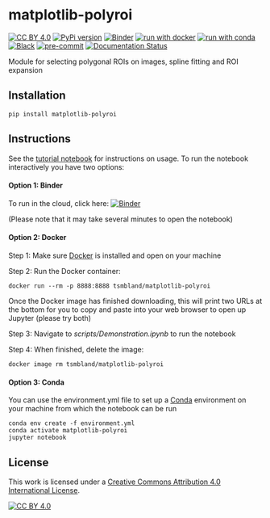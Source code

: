 # matplotlib-polyroi

[![CC BY 4.0][cc-by-shield]][cc-by]
[![PyPi version](https://badgen.net/pypi/v/matplotlib-polyroi/)](https://pypi.org/project/matplotlib-polyroi)
[![Binder](https://mybinder.org/badge_logo.svg)](https://mybinder.org/v2/gh/tsmbland/matplotlib-polyroi/HEAD?filepath=%2Fscripts/Demonstration.ipynb)
[![run with docker](https://img.shields.io/badge/run%20with-docker-0db7ed?logo=docker)](https://www.docker.com/)
[![run with conda](http://img.shields.io/badge/run%20with-conda-3EB049?logo=anaconda)](https://docs.conda.io/en/latest/)
[![Black](https://img.shields.io/badge/code%20style-black-000000.svg)](https://github.com/psf/black)
[![pre-commit](https://img.shields.io/badge/pre--commit-enabled-brightgreen?logo=pre-commit&logoColor=white)](https://github.com/pre-commit/pre-commit)
[![Documentation Status](https://readthedocs.org/projects/matplotlib-polyroi/badge/?version=latest)](https://matplotlib-polyroi.readthedocs.io/en/latest/?badge=latest)

Module for selecting polygonal ROIs on images, spline fitting and ROI expansion

## Installation

    pip install matplotlib-polyroi


## Instructions

See the [tutorial notebook](https://nbviewer.org/github/tsmbland/matplotlib-polyroi/blob/master/scripts/Demonstration.ipynb) for instructions on usage. To run the notebook interactively you have two options:


#### Option 1: Binder

To run in the cloud, click here: [![Binder](https://mybinder.org/badge_logo.svg)](https://mybinder.org/v2/gh/tsmbland/matplotlib-polyroi/HEAD?filepath=%2Fscripts/Demonstration.ipynb)

(Please note that it may take several minutes to open the notebook)

#### Option 2: Docker

Step 1: Make sure [Docker](https://www.docker.com/products/docker-desktop/) is installed and open on your machine 

Step 2: Run the Docker container: 

    docker run --rm -p 8888:8888 tsmbland/matplotlib-polyroi

Once the Docker image has finished downloading, this will print two URLs at the bottom for you to copy and paste into your web browser to open up Jupyter (please try both)

Step 3: Navigate to _scripts/Demonstration.ipynb_ to run the notebook

Step 4: When finished, delete the image:

    docker image rm tsmbland/matplotlib-polyroi

#### Option 3: Conda

You can use the environment.yml file to set up a [Conda](https://conda.io/projects/conda/en/latest/user-guide/getting-started.html) environment on your machine from which the notebook can be run

    conda env create -f environment.yml
    conda activate matplotlib-polyroi
    jupyter notebook

## License

This work is licensed under a
[Creative Commons Attribution 4.0 International License][cc-by].

[![CC BY 4.0][cc-by-image]][cc-by]

[cc-by]: http://creativecommons.org/licenses/by/4.0/
[cc-by-image]: https://i.creativecommons.org/l/by/4.0/88x31.png
[cc-by-shield]: https://img.shields.io/badge/License-CC%20BY%204.0-lightgrey.svg
